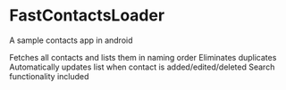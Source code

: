 # FastContactsLoader
A sample contacts app in android

Fetches all contacts and lists them in naming order
Eliminates duplicates
Automatically updates list when contact is added/edited/deleted
Search functionality included
